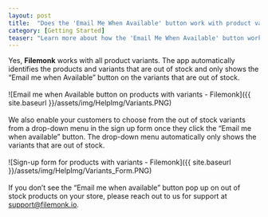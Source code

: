 ```yaml
---
layout: post
title:  "Does the 'Email Me When Available' button work with product variants?"
category: [Getting Started]
teaser: "Learn more about how the 'Email Me When Available' button works with different product variants"
---
```

Yes, **Filemonk** works with all product variants. The app automatically identifies the products and variants that are out of stock and only shows the “Email me when Available” button on the variants that are out of stock.
<br/>
<br/>
![Email me when Available button on products with variants - Filemonk]({{ site.baseurl }}/assets/img/HelpImg/Variants.PNG)
<br/>
<br/>
We also enable your customers to choose from the out of stock variants from a drop-down menu in the sign up form once they click the “Email me when available” button. The drop-down menu automatically only shows the variants that are out of stock.
<br/>
<br/>
![Sign-up form for products with variants - Filemonk]({{ site.baseurl }}/assets/img/HelpImg/Variants_Form.PNG)
<br/>
<br/>
If you don’t see the “Email me when available” button pop up on out of stock products on your store, please reach out to us for support at <a href="mailto:support@filemonk.io">support@filemonk.io</a>.
